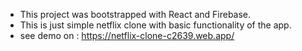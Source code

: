  - This project was bootstrapped with React and Firebase.
 - This is just simple netflix clone with basic functionality of the app.
 - see demo on : https://netflix-clone-c2639.web.app/


